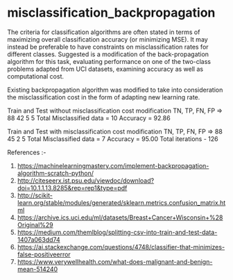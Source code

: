 # misclassification_backpropagation
The criteria for classification algorithms are often stated in terms of maximizing overall classification accuracy (or minimizing MSE). It may instead be preferable to have constraints on misclassification rates for different classes. Suggested is a modification of the back-propagation algorithm for this task, evaluating performance on one of the two-class problems adapted from UCI datasets, examining accuracy as well as computational cost.

Existing backpropagation algorithm was modified to take into consideration the misclassification cost in the form of adapting new learning rate.

Train and Test without misclassification cost modification
TN, TP, FN, FP => 88 42 5 5
Total Misclassified data = 10
Accuracy = 92.86

Train and Test with misclassification cost modification
TN, TP, FN, FP => 88 45 2 5
Total Misclassified data = 7
Accuracy = 95.00
Total iterations - 126

References :-
1. https://machinelearningmastery.com/implement-backpropagation-algorithm-scratch-python/
2. http://citeseerx.ist.psu.edu/viewdoc/download?doi=10.1.1.13.8285&rep=rep1&type=pdf
3. http://scikit-learn.org/stable/modules/generated/sklearn.metrics.confusion_matrix.html
4. https://archive.ics.uci.edu/ml/datasets/Breast+Cancer+Wisconsin+%28Original%29
5. https://medium.com/themlblog/splitting-csv-into-train-and-test-data-1407a063dd74
6. https://ai.stackexchange.com/questions/4748/classifier-that-minimizes-false-positiveerror
7. https://www.verywellhealth.com/what-does-malignant-and-benign-mean-514240
